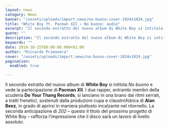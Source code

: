 ```yaml
---
layout: news
category: News
banner: "/assets/uploads/import.news/no-buono-cover-1024x1024.jpg"
title: "White Boy ft. Pacman XII – No buono: audio"
excerpt: "Il secondo estratto del nuovo album di White Boy si intitola No buono e vede la partecipazione di Pacman XII. I due rapper, entrambi membri della scuderia Do Your Thang Records, si lanciano in una brano dai ritmi serrati, a tratti frenetici, sostenuti dalla produzioni cupa e claustrofobica di Alan Beez, in grado di aprirsi [&hellip"
quote: ""
description: "Il secondo estratto del nuovo album di White Boy si intitola No buono e vede la partecipazione di Pacman XII. I due rapper, entrambi membri della scuderia Do Your Thang Records, si lanciano in una brano dai ritmi serrati, a tratti frenetici, sostenuti dalla produzioni cupa e claustrofobica di Alan Beez, in grado di aprirsi [&hellip"
keywords: ""
date: 2018-10-25T00:00:00.000+01:00
author: "Riccardo Primavera"
cover: "/assets/uploads/import.news/no-buono-cover-1024x1024.jpg"
pagination:
  enabled: true

---
```


Il secondo estratto del nuovo album di **White Boy** si intitola _No buono_ e vede la partecipazione di **Pacman XII**. I due rapper, entrambi membri della scuderia **Do Your Thang Records**, si lanciano in una brano dai ritmi serrati, a tratti frenetici, sostenuti dalla produzioni cupa e claustrofobica di **Alan Beez**, in grado di aprirsi in maniera piuttosto incalzante nel ritornello. La seconda anticipazione di _202_ – questo il titolo del prossimo progetto di White Boy – rafforza l’impressione che il disco sarà un lavoro di livello assoluto.